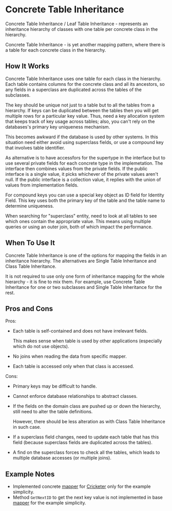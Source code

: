 ﻿# Concrete Table Inheritance

Concrete Table Inheritance / Leaf Table Inheritance -
represents an inheritance hierarchy of classes with one table per concrete class in the hierarchy.

Concrete Table Inheritance - is yet another mapping pattern, where there is a table for each concrete class in the hierarchy.

## How It Works

Concrete Table Inheritance uses one table for each class in the hierarchy.
Each table contains columns for the concrete class and all its ancestors,
so any fields in a superclass are duplicated across the tables of the subclasses.

The key should be unique not just to a table but to all the tables from a hierarchy.
If keys can be duplicated between the tables then you will get multiple rows for a particular key value.
Thus, need a key allocation system that keeps track of key usage across tables;
also, you can't rely on the databases's primary key uniqueness mechanism.

This becomes awkward if the database is used by other systems.
In this situation need either avoid using superclass fields, or use a compound key that involves table identifier.

As alternative is to have accessfors for the supertype in the interface but to use several private fields for each concrete type in the implemetation.
The interface then combines values from the private fields.
If the public interface is a single value, it picks whichever of the private values aren't null.
If the public interface is a collection value, it replies with the union of values from implementation fields.

For compound keys you can use a special key object as ID field for Identity Field.
This key uses both the primary key of the table and the table name to determine uniqueness.

When searching for "superclass" entity, need to look at all tables to see which ones contain the appropriate value.
This means using multiple queries or using an outer join, both of which impact the performance.

## When To Use It

Concrete Table Inheritance is one of the options for mapping the fields in an inheritance hierarchy.
The alternatives are Single Table Inheritance and Class Table Inheritance.

It is not required to use only one form of inheritance mapping for the whole hierarchy - it is fine to mix them.
For example, use Concrete Table Inheritance for one or two subclasses and Single Table Inheritance for the rest.

## Pros and Cons

Pros:

- Each table is self-contained and does not have irrelevant fields.

  This makes sense when table is used by other applications (especially which do not use objects).

- No joins when reading the data from specific mapper.

- Each table is accessed only when that class is accessed.

Cons:

- Primary keys may be difficult to handle.

- Cannot enforce database relationships to abstract classes.

- If the fields on the domain class are pushed up or down the hierarchy, still need to alter the table definitions.
  
  However, there should be less alteration as with Class Table Inheritance in such case.

- If a superclass field changes, need to update each table that has this field
  (because superclass fields are duplicated across the tables).

- A find on the superclass forces to check all the tables,
  which leads to multiple database accesses (or multiple joins).

## Example Notes

- Implemented concrete [mapper](./DataMapper/CricketerMapper.cs) for [Cricketer](./Domain/Cricketer.cs) only for the example simplicity.
- Method `GetNextID` to get the next key value is not implemented in base [mapper](./DataMapper/Mapper.cs) for the example simplicity.
